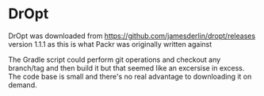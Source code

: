 # DrOpt
DrOpt was downloaded from <https://github.com/jamesderlin/dropt/releases> version 1.1.1 as this is what Packr was originally written against

The Gradle script could perform git operations and checkout any branch/tag and then build it but that seemed like an excersise in excess. The code base is small and there's no real advantage to downloading it on demand.